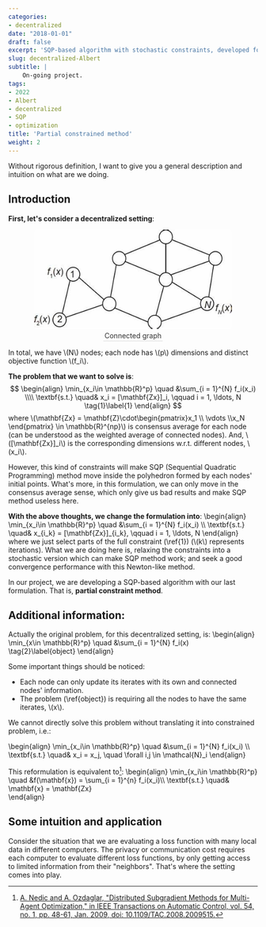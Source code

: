 ```yaml
---
categories:
- decentralized
date: "2018-01-01"
draft: false
excerpt: 'SQP-based algorithm with stochastic constraints, developed for decentralized problems.'
slug: decentralized-Albert
subtitle: |
    On-going project.
tags:
- 2022
- Albert
- decentralized
- SQP
- optimization
title: 'Partial constrained method'
weight: 2
---
```

<script type = "text/javascript" src = "https://cdn.mathjax.org/mathjax/latest/MathJax.js?config=default"></script>
Without rigorous definition, I want to give you a general description and intuition on what are we doing.
## Introduction
**First, let's consider a decentralized setting**:
<center>
    <img style="border-radius: 0.3125em;" 
    src="decentral.jpg" width = "400" height = "200">
    <br>
    <div style="color:orange; border-bottom: 1px solid #d9d9d9;
    display: inline-block;
    color: #333;
    padding: 2px;">Connected graph</div>
</center>

In total, we have \\(N\\) nodes; each node has \\(p\\) dimensions and distinct objective function \\(f_i\\).

**The problem that we want to solve is**:
$$
\begin{align}
    \min_{x_i\in \mathbb{R}^p} \quad &\sum_{i = 1}^{N} f_i(x_i) \\\\
    \textbf{s.t.} \quad& x_i = [\mathbf{Zx}]_i, \qquad i = 1, \ldots, N  \tag{1}\label{1}
\end{align}
$$
where \\(\mathbf{Zx} = \mathbf{Z}\cdot\begin{pmatrix}x_1 \\\\ \vdots \\\\x_N \end{pmatrix} \in \mathbb{R}^{np}\\) is consensus average for each node (can be understood as the weighted average of connected nodes). And, \\([\mathbf{Zx}]_i\\) is the corresponding dimensions w.r.t. different nodes, \\(x_i\\). 

However, this kind of constraints will make SQP (Sequential 
Quadratic Programming) method move inside the polyhedron formed by each nodes' initial points. What's more, in this formulation, we can only move in the consensus average sense, which 
only give us bad results and make SQP method useless here.

**With the above thoughts, we change the formulation into**:
\begin{align}
    \min_{x_i\in \mathbb{R}^p} \quad &\sum_{i = 1}^{N} f_i(x_i) \\\\
    \textbf{s.t.} \quad& x_{i_k} = [\mathbf{Zx}]_{i_k}, \qquad i = 1, \ldots, N
\end{align}
where we just select parts of the full constraint (\ref{1}) (\\(k\\) represents iterations). What we are doing here is, relaxing the constraints into a stochastic version which 
can make SQP method work; and seek a good convergence performance with this Newton-like method. 

In our project, we are developing a SQP-based algorithm with our last formulation. That is, **partial constraint method**.










## Additional information:

Actually the original problem, for this decentralized setting, is:
\begin{align}
    \min_{x\in \mathbb{R}^p} \quad &\sum_{i = 1}^{N} f_i(x) \tag{2}\label{object}
\end{align}

Some important things should be noticed:
- Each node can only update its iterates with its own and connected nodes' information.
- The problem (\ref{object}) is requiring all the nodes to have the same iterates, \\(x\\).

We cannot directly solve this problem without translating it into constrained problem, i.e.: 

\begin{align}
    \min_{x_i\in \mathbb{R}^p} \quad &\sum_{i = 1}^{N} f_i(x_i) \\\\
    \textbf{s.t.} \quad& x_i = x_j, \quad \forall i,j \in \mathcal{N}_i
\end{align}

This reformulation is equivalent to[^1]:
\begin{align}
        \min_{x_i\in \mathbb{R}^p} \quad &f(\mathbf{x}) = \sum_{i = 1}^{n} f_i(x_i)\\\\
        \textbf{s.t.} \quad& \mathbf{x} = \mathbf{Zx}   
\end{align}


## Some intuition and application

Consider the situation that we are evaluating a loss function with many local data in different computers. The privacy or communication cost requires each computer to evaluate different 
loss functions, by only getting access to limited information from their "neighbors". That's where the setting comes into play.


[^1]:[A. Nedic and A. Ozdaglar, "Distributed Subgradient Methods for Multi-Agent Optimization," in IEEE Transactions on Automatic Control, vol. 54, no. 1, pp. 48-61, Jan. 2009, doi: 10.1109/TAC.2008.2009515.](https://ieeexplore.ieee.org/document/4749425)
